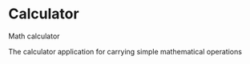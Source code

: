 # Calculator
Math calculator

The calculator application for carrying simple mathematical operations
